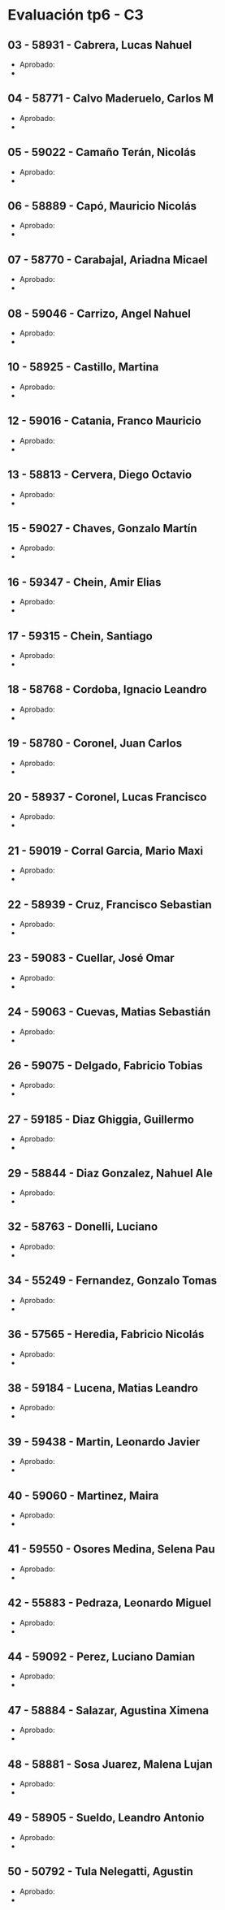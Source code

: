 # Evaluación tp6 - C3

## 03 - 58931 - Cabrera, Lucas Nahuel
- Aprobado: 
- 

## 04 - 58771 - Calvo Maderuelo, Carlos M
- Aprobado: 
- 

## 05 - 59022 - Camaño Terán, Nicolás
- Aprobado: 
- 

## 06 - 58889 - Capó, Mauricio Nicolás
- Aprobado: 
- 

## 07 - 58770 - Carabajal, Ariadna Micael
- Aprobado: 
- 

## 08 - 59046 - Carrizo, Angel Nahuel
- Aprobado: 
- 

## 10 - 58925 - Castillo, Martina
- Aprobado: 
- 

## 12 - 59016 - Catania, Franco Mauricio
- Aprobado: 
- 

## 13 - 58813 - Cervera, Diego Octavio
- Aprobado: 
- 

## 15 - 59027 - Chaves, Gonzalo Martín
- Aprobado: 
- 

## 16 - 59347 - Chein, Amir Elias
- Aprobado: 
- 

## 17 - 59315 - Chein, Santiago
- Aprobado: 
- 

## 18 - 58768 - Cordoba, Ignacio Leandro
- Aprobado: 
- 

## 19 - 58780 - Coronel, Juan Carlos
- Aprobado: 
- 

## 20 - 58937 - Coronel, Lucas Francisco
- Aprobado: 
- 

## 21 - 59019 - Corral Garcia, Mario Maxi
- Aprobado: 
- 

## 22 - 58939 - Cruz, Francisco Sebastian
- Aprobado: 
- 

## 23 - 59083 - Cuellar, José Omar
- Aprobado: 
- 

## 24 - 59063 - Cuevas, Matias Sebastián
- Aprobado: 
- 

## 26 - 59075 - Delgado, Fabricio Tobias
- Aprobado: 
- 

## 27 - 59185 - Diaz Ghiggia, Guillermo
- Aprobado: 
- 

## 29 - 58844 - Diaz Gonzalez, Nahuel Ale
- Aprobado: 
- 

## 32 - 58763 - Donelli, Luciano
- Aprobado: 
- 

## 34 - 55249 - Fernandez, Gonzalo Tomas
- Aprobado: 
- 

## 36 - 57565 - Heredia, Fabricio Nicolás
- Aprobado: 
- 

## 38 - 59184 - Lucena, Matias Leandro
- Aprobado: 
- 

## 39 - 59438 - Martin, Leonardo Javier
- Aprobado: 
- 

## 40 - 59060 - Martinez, Maira
- Aprobado: 
- 

## 41 - 59550 - Osores Medina, Selena Pau
- Aprobado: 
- 

## 42 - 55883 - Pedraza, Leonardo Miguel
- Aprobado: 
- 

## 44 - 59092 - Perez, Luciano Damian
- Aprobado: 
- 

## 47 - 58884 - Salazar, Agustina Ximena
- Aprobado: 
- 

## 48 - 58881 - Sosa Juarez, Malena Lujan
- Aprobado: 
- 

## 49 - 58905 - Sueldo, Leandro Antonio
- Aprobado: 
- 

## 50 - 50792 - Tula Nelegatti, Agustin
- Aprobado: 
- 